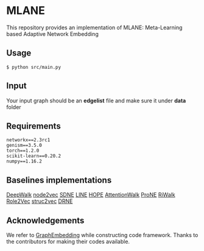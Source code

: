 # MLANE
This repository provides an implementation of MLANE: Meta-Learning based Adaptive Network Embedding

## Usage
`$ python src/main.py`

## Input
Your input graph should be an **edgelist** file and make sure it under **data** folder

## Requirements
```
networkx==2.3rc1
genism==3.5.0
torch==1.2.0
scikit-learn==0.20.2
numpy==1.16.2
```

## Baselines implementations
[DeepWalk](https://github.com/phanein/deepwalk)
[node2vec](https://github.com/aditya-grover/node2vec)
[SDNE](https://github.com/thunlp/OpenNE)
[LINE](https://github.com/tangjianpku/LINE)
[HOPE](https://github.com/ZW-ZHANG/HOPE)
[AttentionWalk](https://github.com/benedekrozemberczki/AttentionWalk)
[ProNE](https://github.com/THUDM/ProNE)
[RiWalk](https://github.com/maxuewei2/RiWalk)
[Role2Vec](https://github.com/benedekrozemberczki/role2vec)
[struc2vec](https://github.com/leoribeiro/struc2vec)
[DRNE](https://github.com/tadpole/DRNE)

## Acknowledgements
We refer to [GraphEmbedding](https://github.com/shenweichen/GraphEmbedding) while constructing code framework. Thanks to the contributors for making their codes available. 
